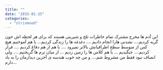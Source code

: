 ```yaml
---
title: ""
date: "2015-01-25"
categories: 
  - "strixmood"
---
```


این آدم ها مخرج مشترک تمام خاطرات تلخ و شیرینی هستند که برای هر لحظه اش خون گریه کردیم.... نشدنی هارا انجام دادیم .... دغدغه ها را زندگی کردیم... با هم آموختیم هیچ کس از متوسط سطح اطرافیانش بالاتر نمیرود .... با هم از هم دفاع کردیم .... فرار کردیم.... جنگیدیم ... با هم کلاس ها را زمین زدیم ... از میان ترم ها گریختیم .... ولی انصاف نبود فقط من مشروط شم.... و من چه خوب هندسه ی آخرین دیدارمان را به یاد دارم...
